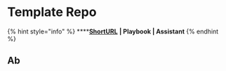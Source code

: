 # Template Repo







{% hint style="info" %}
****[**ShortURL**](https://tiof.click/TIOFHBDG) **| Playbook | Assistant**
{% endhint %}

## Ab
